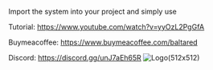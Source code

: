 Import the system into your project and simply use

Tutorial: https://www.youtube.com/watch?v=yyOzL2PgGfA

Buymeacoffee: https://www.buymeacoffee.com/baltared

Discord: https://discord.gg/unJ7aEh65R
![Logo(512x512)](https://github.com/SamuelSatiroDev/Scriptableobject-Pooling-System/assets/107225086/f03b836e-b25c-4b0b-a0fa-57dc7627bca4)
